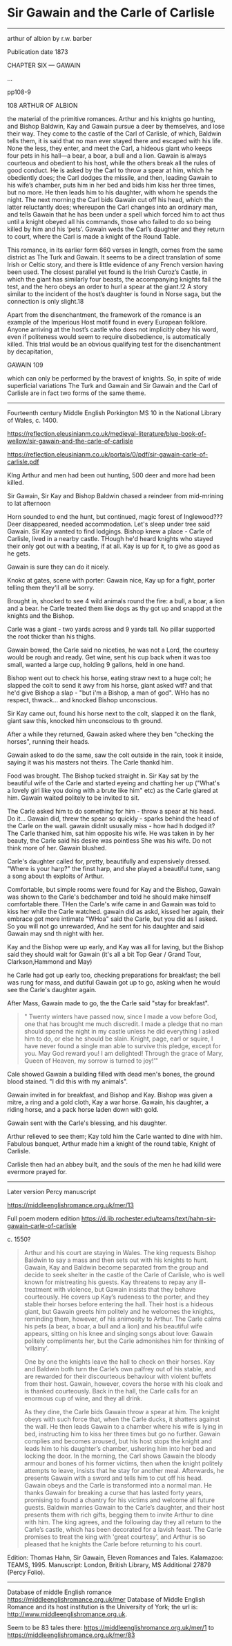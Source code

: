 # Sir Gawain and the Carle of Carlisle



---

arthur of albion
by r.w. barber

Publication date 1873

CHAPTER SIX — GAWAIN

...

pp108-9

108 ARTHUR OF ALBION

the material of the primitive romances. Arthur and his knights go hunting, and Bishop Baldwin, Kay and Gawain pursue a deer by themselves, and lose their way. They come to the castle of the Carl of Carlisle, of which, Baldwin tells them, it is said that no man ever stayed there and escaped with his life. None the less, they enter, and meet the Carl, a hideous giant who keeps four pets in his hall—a bear, a boar, a bull and a lion. Gawain is always courteous and obedient to his host, while the others break all the rules of good conduct. He is asked by the Carl to throw a spear at him, which he obediently does; the Carl dodges the missile, and then, leading Gawain to his wife’s chamber, puts him in her bed and bids him kiss her three times, but no more. He then leads him to his daughter, with whom he spends the night. The next morning the Carl bids Gawain cut off his head, which the latter reluctantly does; whereupon the Carl changes into an ordinary man, and tells Gawain that he has been under a spell which forced him to act thus until a knight obeyed all his commands, those who failed to do so being killed by him and his ‘pets’. Gawain weds the Carl’s daughter and they return to court, where the Carl is made a knight of the Round Table.

This romance, in its earlier form 660 verses in length, comes from the same district as The Turk and Gawain. It seems to be a direct translation of some Irish or Celtic story, and there is little evidence of any French version having been used. The closest parallel yet found is the Irish Curoz’s Castle, in which the giant has similarly four beasts, the accompanying knights fail the test, and the hero obeys an order to hurl a spear at the giant.!2 A story similar to the incident of the host’s daughter is found in Norse saga, but the connection is only slight.18

Apart from the disenchantment, the framework of the romance is an example of the Imperious Host motif found in every European folklore. Anyone arriving at the host’s castle who does not implicitly obey his word, even if politeness would seem to require disobedience, is automatically killed. This trial would be an obvious qualifying test for the disenchantment by decapitation,


GAWAIN 109

which can only be performed by the bravest of knights. So, in spite of wide superficial variations The Turk and Gawain and Sir Gawain and the Carl of Carlisle are in fact two forms of the same theme.


---

Fourteenth century Middle English
Porkington MS 10 in the National Library of Wales,  c. 1400.

https://reflection.eleusinianm.co.uk/medieval-literature/blue-book-of-wellow/sir-gawain-and-the-carle-of-carlisle

https://reflection.eleusinianm.co.uk/portals/0/pdf/sir-gawain-carle-of-carlisle.pdf

KIng Arthur and men had been out hunting, 500 deer and more had been killed.

Sir Gawain, Sir Kay and Bishop Baldwin chased a reindeer from mid-mrining to lat afternoon

Horn sounded to end the hunt, but continued, magic forest of Inglewood??? Deer disappeared, needed accommodation. Let's sleep under tree said Gawain. Sir Kay wanted to find lodgings. Bishop knew a place - Carle of Carlisle, lived in a nearby castle. THough he'd heard knights who stayed their only got out with a beating, if at all. Kay is up for it, to give as good as he gets.

Gawain is sure they can do it nicely.

Knokc at gates, scene with porter: Gawain nice, Kay up for a fight, porter telling them they'll all be sorry.

Brought in, shocked to see 4 wild animals round the fire: a bull, a boar, a lion and a bear. he Carle treated them like dogs as thy got up and snappd at the knights and the Bishop.

Carle was a giant - two yards across and 9 yards tall. No pillar supported the root thicker than his thighs.

Gawain bowed, the Carle said no niceties, he was not a Lord, the courtesy would be rough and ready. Get wine, sent his cup back when it was too small, wanted a large cup, holding 9 gallons, held in one hand.

Bishop went out to check his horse, eating straw next to a huge colt; he slapped the colt to send it awy from his horse, giant asked wtf? and that he'd give Bishop a slap - "but i'm a Bishop, a man of god". WHo has no respect, thwack... and knocked Bishop unconscious.

Sir Kay came out, found his horse next to the colt, slapped it on the flank, giant saw this, knocked him unconscious to th ground.

After a while they returned, Gawain asked where they ben "checking the horses", running their heads.

Gawain asked to do the same, saw the colt outside in the rain, took it inside, saying it was his masters not theirs. The Carle thankd him.

Food was brought. The Bishop tucked straight in. Sir Kay sat by the beautiful wife of the Carle and started eyeing and chatting her up ("What's a lovely girl like you doing with a brute like him" etc) as the Carle glared at him. Gawain waited politely to be invited to sit.

The Carle asked him to do something for him - throw a spear at his head. Do it... Gawain did, threw the spear so quickly - sparks behind the head of the Carle on the wall. gawain didnlt ususally miss - how had h dodged it? The Carle thanked him, sat him opposite his wife. He was taken in by her beauty, the Carle said his desire was pointless She was his wife. Do not think more of her. Gawain blushed.

Carle's daughter called for, pretty, beautifully and expensively dressed. "Where is your harp?" the finst harp, and she played a beautiful tune, sang a song about th exploits of Arthur.

Comfortable, but simple rooms were found for Kay and the Bishop, Gawain was shown to the Carle's bedchamber and told he should make himself comfortable there. THen the Carle's wife came in and Gawain was told to kiss her while the Carle watched. gawain did as askd, kissed her again, their embrace got more intimate "WHoa" said the Carle, but you did as I asked. So you will not go unrewarded, And he sent for his daughter and said Gawain may snd th night with her.

Kay and the Bishop were up early, and Kay was all for laving, but the Bishop said they should wait for Gawain (it's all a bit Top Gear / Grand Tour, Clarkson,Hammond and May)

he Carle had got up early too, checking preparations for breakfast; the bell was rung for mass, and dutiful Gawain got up to go, asking when he would see the Carle's daughter again.

After Mass, Gawain made to go, the the Carle said "stay for breakfast".

> " Twenty winters have passed now, since I made a vow before God, one that has brought me much discredit. I made a pledge that no man should spend the night in my castle unless he did everything I asked him to do, or else he should be slain. Knight, page, earl or squire, I have never found a single man able to survive this pledge, except for you. May God reward you! I am delighted! Through the grace of Mary, Queen of Heaven, my sorrow is turned to joy!’"

Cale showed Gawain a building filled with dead men's bones, the ground blood stained. "I did this with my animals".

Gawain invited in for breakfast, and Bishop and Kay. Bishop was given a mitre, a ring and a gold cloth, Kay a war horse. Gawain, his daughter, a riding horse, and a pack horse laden down with gold.

Gawain sent with the Carle's blessing, and his daughter.

Arthur relieved to see them; Kay told him the Carle wanted to dine with him. Fabulous banquet, Arthur made him a knight of the round table, Knight of Carlisle.

Carlisle then had an abbey built, and the souls of the men he had killd were evermore prayed for.

---

Later version Percy manuscript

https://middleenglishromance.org.uk/mer/13

Full poem modern edition https://d.lib.rochester.edu/teams/text/hahn-sir-gawain-carle-of-carlisle

c. 1550?

> Arthur and his court are staying in Wales. The king requests Bishop Baldwin to say a mass and then sets out with his knights to hunt. Gawain, Kay and Baldwin become separated from the group and decide to seek shelter in the castle of the Carle of Carlisle, who is well known for mistreating his guests. Kay threatens to repay any ill-treatment with violence, but Gawain insists that they behave courteously. He covers up Kay’s rudeness to the porter, and they stable their horses before entering the hall. Their host is a hideous giant, but Gawain greets him politely and he welcomes the knights, reminding them, however, of his animosity to Arthur. The Carle calms his pets (a bear, a boar, a bull and a lion) and his beautiful wife appears, sitting on his knee and singing songs about love: Gawain politely compliments her, but the Carle admonishes him for thinking of 'villainy'.
>
> One by one the knights leave the hall to check on their horses. Kay and Baldwin both turn the Carle’s own palfrey out of his stable, and are rewarded for their discourteous behaviour with violent buffets from their host. Gawain, however, covers the horse with his cloak and is thanked courteously. Back in the hall, the Carle calls for an enormous cup of wine, and they all drink.
>
> As they dine, the Carle bids Gawain throw a spear at him. The knight obeys with such force that, when the Carle ducks, it shatters against the wall. He then leads Gawain to a chamber where his wife is lying in bed, instructing him to kiss her three times but go no further. Gawain complies and becomes aroused, but his host stops the knight and leads him to his daughter’s chamber, ushering him into her bed and locking the door. In the morning, the Carl shows Gawain the bloody armour and bones of his former victims, then when the knight politely attempts to leave, insists that he stay for another meal. Afterwards, he presents Gawain with a sword and tells him to cut off his head. Gawain obeys and the Carle is transformed into a normal man. He thanks Gawain for breaking a curse that has lasted forty years, promising to found a chantry for his victims and welcome all future guests. Baldwin marries Gawain to the Carle’s daughter, and their host presents them with rich gifts, begging them to invite Arthur to dine with him. The king agrees, and the following day they all return to the Carle’s castle, which has been decorated for a lavish feast. The Carle promises to treat the king with 'great courtesy', and Arthur is so pleased that he knights the Carle before returning to his court.

Edition: Thomas Hahn, Sir Gawain, Eleven Romances and Tales. Kalamazoo: TEAMS, 1995.
Manuscript: London, British Library, MS Additional 27879 (Percy Folio).


---


Database of middle English romance https://middleenglishromance.org.uk/mer
Database of Middle English Romance and its host institution is the University of York; the url is: http://www.middleenglishromance.org.uk.

Seem to be 83 tales there: https://middleenglishromance.org.uk/mer/1 to https://middleenglishromance.org.uk/mer/83